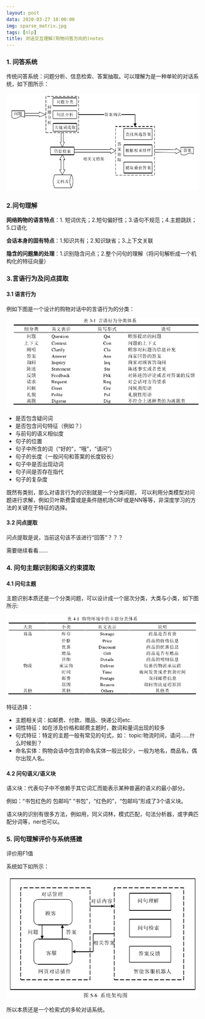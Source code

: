 ```yaml
---
layout: post
data: 2020-03-27 18:00:00
img: sparse_matrix.jpg
tags: [nlp]
title: 对话交互理解(购物问答方向的)notes
---
```


### 1. 问答系统

传统问答系统：问题分析、信息检索、答案抽取。可以理解为是一种单轮的对话系统，如下图所示：

<img src="../assets/img/2020-03-27/img.PNG" style="zoom:75%;" />

### 2.问句理解

**网络购物的语言特点**：1. 短词优先；2.短句偏好性；3.语句不规范；4.主题跳跃；5.口语化

**会话本身的固有特点**：1.知识共有；2.知识缺省；3.上下文关联

**隐含的问题集的处理**：1.识别隐含问点；2.整个问句的理解（将问句解析成一个机构化的特征向量）

### 3.言语行为及问点提取

#### 3.1 语言行为

例如下图是一个设计的购物对话中的言语行为的分类：

![](../assets/img/2020-03-27/actions.png)

* 是否包含疑问词
* 是否包含问句特征（例如？）
* 与前句的语义相似度
* 句子的位置
* 句子中所含的词（“好的”，“哦”，“请问”）
* 句子的长度（一般问句和答案的长度较长）
* 句子中是否出现动词
* 句子间是否存在指代
* 句子的复杂度

既然有类别，那么对语言行为的识别就是一个分类问题， 可以利用分类模型对问题进行求解，例如贝叶斯费雷或是条件随机场CRF或是NN等等，非深度学习的方法的关键在于特征的选择。

#### 3.2 问点提取

问点提取是说，当前这句该不该进行“回答”？？？

需要继续看看......

### 4. 问句主题识别和语义约束提取

#### 4.1 问句主题

主题识别本质还是一个分类问题，可以设计成一个层次分类，大类与小类，如下图所示:

<img src="../assets/img/2020-03-27/topic.PNG" style="zoom:75%;" />



特征选择：

* 主题相关词：如邮费、付款、赠品、快递公司etc.
* 词性特征：如在涉及价格和邮费主题时，数词和量词出现的较多
* 句式特征：特定的主题一般有常见的句式，如： topic:物流时间，请问......什么时候到？
* 命名实体：购物会话中包含的命名实体一般比较少，一般为地名，商品名，偶尔出现人名。

#### 4.2 问句语义/语义块

语义块：代表句子中不依赖于其它词汇而能表示某种普遍的语义的最小部分。

例如：“书包红色的 包邮吗”  “书包”，“红色的”，“包邮吗”形成了3个语义块。



语义块的识别有很多方法，例如用，同义词林，模式匹配，句法分析器，或字典匹配分词等，ner也可以。





### 5. 问句理解评价与系统搭建

评价用F1值

系统如下如所示：

<img src="../assets/img/2020-03-27/system.PNG" style="zoom:75%;" />

所以本质还是一个检索式的多轮对话系统。





